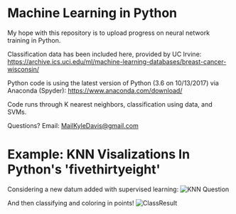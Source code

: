# Machine Learning in Python
My hope with this repository is to upload progress on neural network training in Python. 

Classification data has been included here, provided by UC Irvine:
https://archive.ics.uci.edu/ml/machine-learning-databases/breast-cancer-wisconsin/

Python code is using the latest version of Python (3.6 on 10/13/2017) via Anaconda (Spyder):
https://www.anaconda.com/download/

Code runs through K nearest neighbors, classification using data, and SVMs.

Questions?
Email: MailKyleDavis@gmail.com

# Example: KNN Visalizations In Python's 'fivethirtyeight'
Considering a new datum added with supervised learning:
![KNN Question](https://github.com/KyleDavisGithub/Machine-Learning-py/blob/master/KNNQuestion.png)

And then classifying and coloring in points!
![ClassResult](https://github.com/KyleDavisGithub/Machine-Learning-py/blob/master/ClassResult.png)

